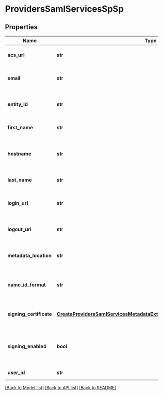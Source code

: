 # ProvidersSamlServicesSpSp

## Properties
Name | Type | Description | Notes
------------ | ------------- | ------------- | -------------
**acs_url** | **str** | ACS URL of the SAML provider. | [optional] 
**email** | **str** | Email address of SP maintainer. | [optional] 
**entity_id** | **str** | Unique identifier of the client (product). | [optional] 
**first_name** | **str** | First name of SP maintainer. | [optional] 
**hostname** | **str** | Resolvable hostname of the SP in an access zone. | [optional] 
**last_name** | **str** | Last name of SP maintainer. | [optional] 
**login_url** | **str** | Login URL of the SAML provider. | [optional] 
**logout_url** | **str** | Logout URL of the SAML provider. | [optional] 
**metadata_location** | **str** | Metadata location of the SAML provider. | [optional] 
**name_id_format** | **str** | SAML NameID format used with the SP. | [optional] 
**signing_certificate** | [**CreateProvidersSamlServicesMetadataExtractItemResponseSigningCertificate**](CreateProvidersSamlServicesMetadataExtractItemResponseSigningCertificate.md) | SAML request signing certificate. | [optional] 
**signing_enabled** | **bool** | Indicates whether signing of requests is enabled for the SP. | [optional] 
**user_id** | **str** | ID of SP maintainer. | [optional] 

[[Back to Model list]](../README.md#documentation-for-models) [[Back to API list]](../README.md#documentation-for-api-endpoints) [[Back to README]](../README.md)


